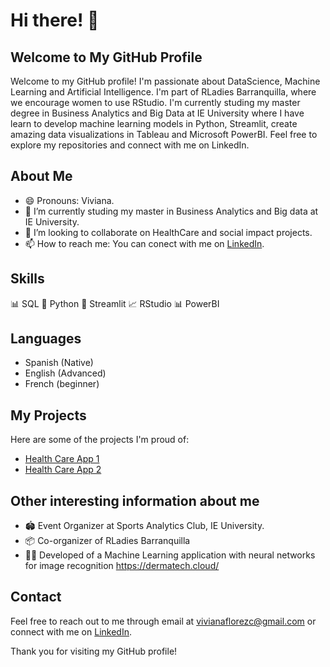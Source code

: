 # Hi there! 👋

## Welcome to My GitHub Profile

Welcome to my GitHub profile! I'm passionate about DataScience, Machine Learning and Artificial Intelligence. I'm part of RLadies Barranquilla, where we encourage women to use RStudio. I'm currently studing my master degree in Business Analytics and Big Data at IE University where I have learn to develop machine learning models in Python, Streamlit, create amazing data visualizations in Tableau and Microsoft PowerBI. Feel free to explore my repositories and connect with me on LinkedIn.

## About Me

- 😄 Pronouns: Viviana.
- 🌱 I’m currently studing my master in Business Analytics and Big data at IE University.
- 👯 I’m looking to collaborate on HealthCare and social impact projects.
- 📫 How to reach me: You can conect with me on [LinkedIn](https://www.linkedin.com/in/viviana-fl%C3%B3rez/).

## Skills
📊 SQL
🐍 Python 
🚀 Streamlit 
📈 RStudio
📊 PowerBI

## Languages
- Spanish (Native)
- English (Advanced)
- French (beginner)

## My Projects

Here are some of the projects I'm proud of:

- [Health Care App 1](https://healthcareapp.streamlit.app/)
- [Health Care App 2](https://appdoctor.streamlit.app/)

## Other interesting information about me
- 🏟️ Event Organizer at Sports Analytics Club, IE University.
- 📦 Co-organizer of RLadies Barranquilla 
- 👩‍💻 Developed of a Machine Learning application with neural networks for image recognition https://dermatech.cloud/

## Contact

Feel free to reach out to me through email at vivianaflorezc@gmail.com or connect with me on [LinkedIn](https://www.linkedin.com/in/viviana-fl%C3%B3rez/).

Thank you for visiting my GitHub profile!

